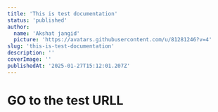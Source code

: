 ```yaml
---
title: 'This is test documentation'
status: 'published'
author:
  name: 'Akshat jangid'
  picture: 'https://avatars.githubusercontent.com/u/81281246?v=4'
slug: 'this-is-test-documentation'
description: ''
coverImage: ''
publishedAt: '2025-01-27T15:12:01.207Z'
---
```


# GO to the test URLL